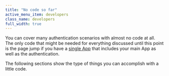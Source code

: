 ```yaml
---
title: "No code so far"
active_menu_item: developers
class_name: developers
full_width: true
---
```



You can cover many authentication scenarios with almost no code at all. The only code that might be needed for everything discussed until this point is the page jump if you have a [single App](/developers/user-guide/product-guide/advanced-features/authentication-for-your-apps/typical-authentication-strategies/everything-in-one-strategy) that includes your main App as well as the authentication.

The following sections show the type of things you can accomplish with a little code.

